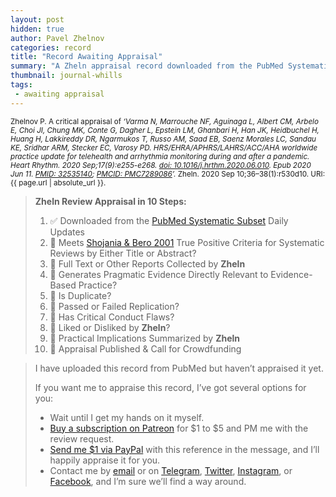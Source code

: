 ```yaml
---
layout: post
hidden: true
author: Pavel Zhelnov
categories: record
title: "Record Awaiting Appraisal"
summary: "A Zheln appraisal record downloaded from the PubMed Systematic Subset daily updates."
thumbnail: journal-whills
tags:
 - awaiting appraisal
---
```


<small id="citation">Zhelnov P. A critical appraisal of _‘Varma N, Marrouche NF, Aguinaga L, Albert CM, Arbelo E, Choi JI, Chung MK, Conte G, Dagher L, Epstein LM, Ghanbari H, Han JK, Heidbuchel H, Huang H, Lakkireddy DR, Ngarmukos T, Russo AM, Saad EB, Saenz Morales LC, Sandau KE, Sridhar ARM, Stecker EC, Varosy PD. HRS/EHRA/APHRS/LAHRS/ACC/AHA worldwide practice update for telehealth and arrhythmia monitoring during and after a pandemic. Heart Rhythm. 2020 Sep;17(9):e255-e268. [doi: 10.1016/j.hrthm.2020.06.010](https://doi.org/10.1016/j.hrthm.2020.06.010). Epub 2020 Jun 11. [PMID: 32535140](https://pubmed.gov/32535140); [PMCID: PMC7289086](https://ncbi.nlm.nih.gov/pmc/PMC7289086)’._ Zheln. 2020 Sep 10;36–38(1):r530d10. URI: {{ page.url | absolute_url }}.</small>

> **Zheln Review Appraisal in 10 Steps:**
>
> 1. ✅ Downloaded from the [PubMed Systematic Subset](https://github.com/p1m-ortho/qs-global-ortho-search-queries/blob/global-sr-query/README.md) Daily Updates
> 2. 🔄 Meets [Shojania & Bero 2001](https://www.researchgate.net/publication/11820967_Taking_Advantage_of_the_Explosion_of_Systematic_Reviews_An_Efficient_MEDLINE_Search_Strategy) True Positive Criteria for Systematic Reviews by Either Title or Abstract?
> 3. 🔄 Full Text or Other Reports Collected by **Zheln**
> 4. 🔄 Generates Pragmatic Evidence Directly Relevant to Evidence-Based Practice?
> 5. 🔄 Is Duplicate?
> 6. 🔄 Passed or Failed Replication?
> 7. 🔄 Has Critical Conduct Flaws?
> 8. 🔄 Liked or Disliked by **Zheln**?
> 9. 🔄 Practical Implications Summarized by **Zheln**
> 10. 🔄 Appraisal Published & Call for Crowdfunding

> I have uploaded this record from PubMed but haven’t appraised it yet.
>
> If you want me to appraise this record, I’ve got several options for you:
> * Wait until I get my hands on it myself.
> * [Buy a subscription on Patreon](https://patreon.com/zheln) for $1 to $5 and PM me with the review request.
> * [Send me $1 via PayPal](https://paypal.me/pjelnov) with this reference in the message, and I’ll happily appraise it for you.
> * Contact me by [email](mailto:pavel@zheln.com) or on [Telegram](https://t.me/drzhelnov), [Twitter](https://twitter.com/drzhelnov), [Instagram](https://instagram.com/igzheln), or [Facebook](https://facebook.com/drzhelnov), and I’m sure we’ll find a way around.
